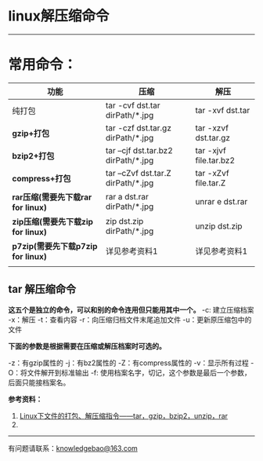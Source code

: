 # linux解压缩命令





------

# 常用命令：

| **功能**                                 | **压缩**                           | **解压**               |
| ---------------------------------------- | ---------------------------------- | ---------------------- |
| 纯打包                                   | tar -cvf dst.tar dirPath/*.jpg     | tar -xvf dst.tar       |
| **gzip+打包**                            | tar -czf dst.tar.gz dirPath/*.jpg  | tar -xzvf dst.tar.gz   |
| **bzip2+打包**                           | tar –cjf dst.tar.bz2 dirPath/*.jpg | tar -xjvf file.tar.bz2 |
| **compress+打包**                        | tar –cZvf dst.tar.Z dirPath/*.jpg  | tar -xZvf file.tar.Z   |
| **rar压缩(**需要先下载rar for linux**)** | rar a dst.rar dirPath/*.jpg        | unrar e dst.rar        |
| **zip压缩(**需要先下载zip for linux**)** | zip  dst.zip dirPath/*.jpg         | unzip dst.zip          |
| **p7zip(**需要先下载p7zip for linux**)** | 详见参考资料1                      | 详见参考资料1          |
|                                          |                                    |                        |

## **tar 解压缩命令**

**这五个是独立的命令，可以和别的命令连用但只能用其中一个。**
-c: 建立压缩档案
-x：解压
-t：查看内容
-r：向压缩归档文件末尾追加文件
-u：更新原压缩包中的文件

**下面的参数是根据需要在压缩或解压档案时可选的。**

-z：有gzip属性的
-j：有bz2属性的
-Z：有compress属性的
-v：显示所有过程
-O：将文件解开到标准输出
-f: 使用档案名字，切记，这个参数是最后一个参数，后面只能接档案名。

**参考资料：**

1. [Linux下文件的打包、解压缩指令——tar，gzip，bzip2，unzip，rar](https://www.cnblogs.com/yhjoker/p/7568680.html)
2. 

------

有问题请联系：knowledgebao@163.com